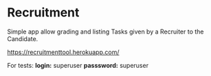 # Recruitment
Simple app allow grading and listing Tasks given by a Recruiter to the Candidate.

https://recruitmenttool.herokuapp.com/

For tests:
**login:** superuser
**passsword:** superuser
